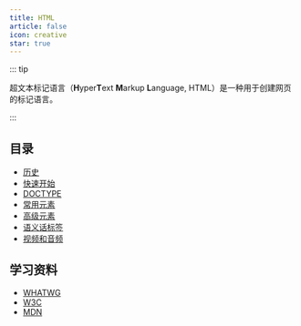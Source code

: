 ```yaml
---
title: HTML
article: false
icon: creative
star: true
---
```


::: tip

超文本标记语言（**H**yper**T**ext **M**arkup **L**anguage, HTML）是一种用于创建网页的标记语言。

:::

## 目录

- [历史](001-html-history.md)
- [快速开始](002-quick-start.md)
- [DOCTYPE](003-doctype.md)
- [常用元素](004-common-element.md)
- [高级元素](005-advanced-element.md)
- [语义话标签](006-semantically-meaningful-tags.md)
- [视频和音频](007-media-tag.md)

## 学习资料

- [WHATWG](https://html.spec.whatwg.org)
- [W3C](https://www.w3.org/)
- [MDN](https://developer.mozilla.org/zh-CN/docs/learn/HTML)

